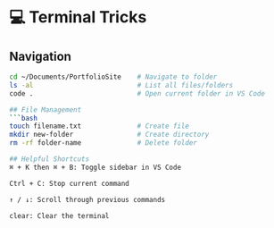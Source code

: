 # 💻 Terminal Tricks

## Navigation

```bash
cd ~/Documents/PortfolioSite    # Navigate to folder
ls -al                          # List all files/folders
code .                          # Open current folder in VS Code

## File Management
```bash
touch filename.txt              # Create file
mkdir new-folder                # Create directory
rm -rf folder-name              # Delete folder

## Helpful Shortcuts
⌘ + K then ⌘ + B: Toggle sidebar in VS Code

Ctrl + C: Stop current command

↑ / ↓: Scroll through previous commands

clear: Clear the terminal